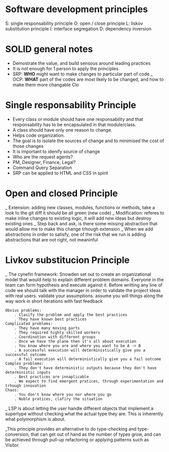# Software development principles

S: single responsability principle
O: open / close principle
L: liskov substitution principle
I: interface segregation
D: dependency inversion

# SOLID general notes

-   Demostrate the value, and build sensous around leading practices
-   It is not enough for 1 person to apply the principles
-   SRP: **WHO** might want to make changes to particular part of code
_   OCP: **WHAT** part of the codes are most likely to be changed, and how to make them more changable
Clo
# Single responsability Principle

-   Every class or module should have one responsability and that responsability has to be encapsulated in that module/class.
-   A class should have only one reason to change.
-   Helps code organization.
-   The goal is to isolate the sources of change and to minimised the cost of those changes
-   It is important to idenify source of change
-   Who are the request agents?
-   PM, Designer, Finance, Legal?
-   Command Query Separation
-   SRP can be applied to HTML and CSS in spirit

# Open and closed Principle

_ Extension: adding new classes, modules, functions or methods, take a look to the git diff it should be all green (new code)
_ Modification: referes to make inline changes to existing logic, it will add new ideas but destroy existing ones
_ Step back and ask, is there some missing abstraction that would allow me to make this change trhough extension
_ When we add abstractions in order to satisfy, one of the risk that we run is adding abstractions that are not right, not meaninful

# Livkov substitucion Principle

_ The cynefin framework:
    Snowden set out to create an organizational model that would help to explain different problem domains.
    Everyone in the team can form hypothesis and execute against it.
    Before writting any line of code we should talk with the manager in order to validate the project ideas with real users.
    validate your assumptions.
    assume you will things along the way
    work in short iterations with fast feedback

    Obvius problems:
        . Clasify the problem and apply the best practices
        . They have known best practices
    Complicated problems:
        . They have many moving parts
        . They required highly skilled workers
        . Coordination with different groups
        . Once we have the plane then it's all about execution
        . You know where you are and where you want to be A -> B
        . A successful execution will deterministically give you a successful outcome
        . A fail execution will deterministically give you a fail outcome
    Complex problems:
        . They don't have deterministic outputs because they don't have deterministic inputs
        . Best practices are innaplicable
        . We expect to find emergent pratices, through experimentation and trhough innovation
    Chaos:
        . You don't know where you nor where you go
        . Noble pratices, clafiry the situation
    
_ LSP is about letting the user handle different objects that implement a   supertype without checking what the actual type they are. This is inherently what polymorphism is about.

_This principle provides an alternative to do type-checking and type-conversion, that can get out of hand as the number of types grow, and can be achieved through pull-up refactoring or applying patterns such as Visitor.



